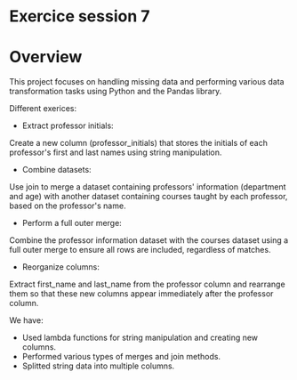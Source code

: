 # Exercice session 7

# Overview

This project focuses on handling missing data and performing various data transformation tasks using Python and the Pandas library.

Different exerices: 

- Extract professor initials:

Create a new column (professor_initials) that stores the initials of each professor's first and last names using string manipulation.

- Combine datasets:

Use join to merge a dataset containing professors' information (department and age) with another dataset containing courses taught by each professor, based on the professor's name.

- Perform a full outer merge:

Combine the professor information dataset with the courses dataset using a full outer merge to ensure all rows are included, regardless of matches.

- Reorganize columns:

Extract first_name and last_name from the professor column and rearrange them so that these new columns appear immediately after the professor column.

We have:
- Used lambda functions for string manipulation and creating new columns.
- Performed various types of merges and join methods.
- Splitted string data into multiple columns.
